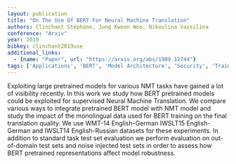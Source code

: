 ```yaml
---
layout: publication
title: "On The Use Of BERT For Neural Machine Translation"
authors: Clinchant Stéphane, Jung Kweon Woo, Nikoulina Vassilina
conference: "Arxiv"
year: 2019
bibkey: clinchant2019use
additional_links:
  - {name: "Paper", url: "https://arxiv.org/abs/1909.12744"}
tags: ['Applications', 'BERT', 'Model Architecture', 'Security', 'Training Techniques']
---
```

Exploiting large pretrained models for various NMT tasks have gained a lot of visibility recently. In this work we study how BERT pretrained models could be exploited for supervised Neural Machine Translation. We compare various ways to integrate pretrained BERT model with NMT model and study the impact of the monolingual data used for BERT training on the final translation quality. We use WMT-14 English-German IWSLT15 English-German and IWSLT14 English-Russian datasets for these experiments. In addition to standard task test set evaluation we perform evaluation on out-of-domain test sets and noise injected test sets in order to assess how BERT pretrained representations affect model robustness.
